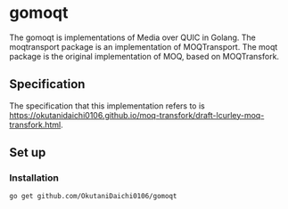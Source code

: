# gomoqt

The gomoqt is implementations of Media over QUIC in Golang.
The moqtransport package is an implementation of MOQTransport.
The moqt package is the original implementation of MOQ, based on MOQTransfork.

## Specification

The specification that this implementation refers to is https://okutanidaichi0106.github.io/moq-transfork/draft-lcurley-moq-transfork.html.

## Set up

### Installation  
```bash
go get github.com/OkutaniDaichi0106/gomoqt
```